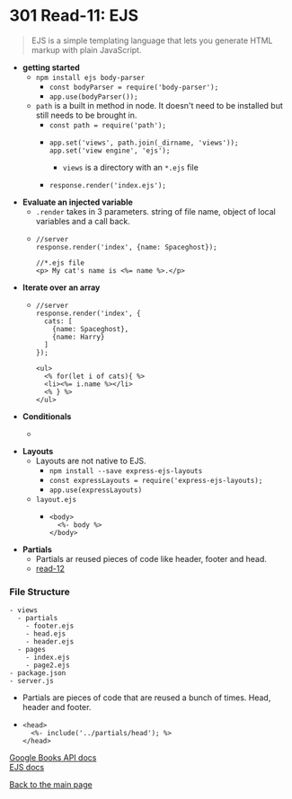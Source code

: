# 301 Read-11: EJS

> EJS is a simple templating language that lets you generate HTML markup with plain JavaScript.

+ **getting started**
  + `npm install ejs body-parser`
    + `const bodyParser = require('body-parser');`
    + `app.use(bodyParser());`
  + `path` is a built in method in node.  It doesn't need to be installed but still needs to be brought in.
    + `const path = require('path');`
    + ```
      app.set('views', path.join(_dirname, 'views'));
      app.set('view engine', 'ejs');
      ```
      + `views` is a directory with an `*.ejs` file
    + ```
      response.render('index.ejs');
      ```  
+ **Evaluate an injected variable**
  + `.render` takes in 3 parameters. string of file name, object of local variables and a call back.
  + ```
    //server
    response.render('index', {name: Spaceghost});
    ```
    ```
    //*.ejs file
    <p> My cat's name is <%= name %>.</p>
    ```
+ **Iterate over an array**
  + ```
    //server
    response.render('index', {
      cats: [
        {name: Spaceghost},
        {name: Harry}
      ]
    });
    ```
    ```
    <ul>
      <% for(let i of cats){ %>
      <li><%= i.name %></li>
      <% } %>
    </ul>
    ```
+ **Conditionals**
  + ```

    ```
+ **Layouts**
  + Layouts are not native to EJS.  
    + `npm install --save express-ejs-layouts`
    + `const expressLayouts = require('express-ejs-layouts);`
    + `app.use(expressLayouts)`
  + `layout.ejs`
    + ```
      <body>
        <%- body %>
      </body>
      ```
+ **Partials**
   + Partials ar reused pieces of code like header, footer and head.
   + [read-12](read-12.md)<br>

### File Structure 
```
- views
  - partials
    - footer.ejs
    - head.ejs
    - header.ejs
  - pages
    - index.ejs
    - page2.ejs
- package.json
- server.js
```
+ Partials are pieces of code that are reused a bunch of times.  Head, header and footer.
+ ```
  <head>
    <%- include('../partials/head'); %>
  </head>
  ```


[Google Books API docs](https://developers.google.com/books/docs/v1/using#WorkingVolumes)<br>
[EJS docs](https://ejs.co/)<br>



[Back to the main page](../README.md) 